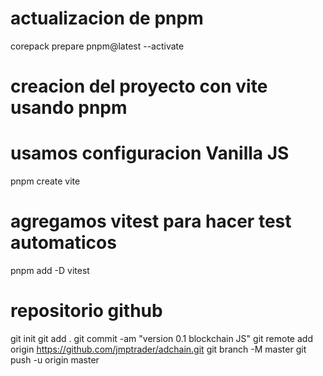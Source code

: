 

# actualizacion de pnpm

corepack prepare pnpm@latest --activate

# creacion del proyecto con vite usando pnpm
# usamos configuracion Vanilla JS

pnpm create vite


# agregamos vitest para hacer test automaticos

pnpm add -D vitest

# repositorio github 

git init
git add .
git commit -am "version 0.1 blockchain JS"
git remote add origin https://github.com/jmptrader/adchain.git
git branch -M master
git push -u origin master

